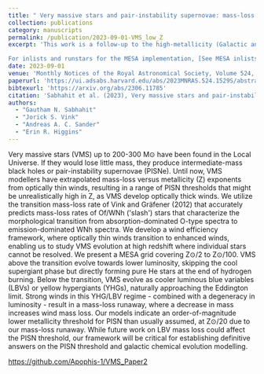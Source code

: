 ```yaml
---
title: " Very massive stars and pair-instability supernovae: mass-loss framework for low metallicity"
collection: publications
category: manuscripts
permalink: /publication/2023-09-01-VMS_low_Z
excerpt: 'This work is a follow-up to the high-metallicity (Galactic and LMC-like) mass-loss framework for very massive stars presented in Sabhahit et al. (2022). Unlike in the Galaxy and the LMC, where young, massive clusters allow us to apply a model-independent transition mass-loss rate, for SMC-like and lower metallicity environments, we must rely on a more theoretical approach to determine this transition point. We use the hydrodynamical branch of the PoWR atmosphere code to parameterize the transition and introduce a novel framework for implementing a mass-loss prescription tailored to studying VMS evolution at low metallicity. With this new framework, we can predict the metallicity threshold below which pair-instability supernovae are expected to occur in the Universe.

For inlists and runstars for the MESA implementation, [See MESA inlists and runstars here](https://github.com/Apophis-1/VMS_Paper2)'
date: 2023-09-01
venue: 'Monthly Notices of the Royal Astronomical Society, Volume 524, Issue 1, pp.1529-1546'
paperurl: 'https://ui.adsabs.harvard.edu/abs/2023MNRAS.524.1529S/abstract'
bibtexurl: 'https://arxiv.org/abs/2306.11785'
citation: 'Sabhahit et al. (2023), Very massive stars and pair-instability supernovae: mass-loss framework for low metallicity, MNRAS, Volume 524, Issue 1, pp.1529-1546'
authors:
  - "Gautham N. Sabhahit"
  - "Jorick S. Vink"
  - "Andreas A. C. Sander"
  - "Erin R. Higgins"
---
```

Very massive stars (VMS) up to 200-300 M⊙ have been found in the Local Universe. If they would lose little mass, they produce intermediate-mass black holes or pair-instability supernovae (PISNe). Until now, VMS modellers have extrapolated mass-loss versus metallicity (Z) exponents from optically thin winds, resulting in a range of PISN thresholds that might be unrealistically high in Z, as VMS develop optically thick winds. We utilize the transition mass-loss rate of Vink and Gräfener (2012) that accurately predicts mass-loss rates of Of/WNh ('slash') stars that characterize the morphological transition from absorption-dominated O-type spectra to emission-dominated WNh spectra. We develop a wind efficiency framework, where optically thin winds transition to enhanced winds, enabling us to study VMS evolution at high redshift where individual stars cannot be resolved. We present a MESA grid covering Z⊙/2 to Z⊙/100. VMS above the transition evolve towards lower luminosity, skipping the cool supergiant phase but directly forming pure He stars at the end of hydrogen burning. Below the transition, VMS evolve as cooler luminous blue variables (LBVs) or yellow hypergiants (YHGs), naturally approaching the Eddington limit. Strong winds in this YHG/LBV regime - combined with a degeneracy in luminosity - result in a mass-loss runaway, where a decrease in mass increases wind mass loss. Our models indicate an order-of-magnitude lower metallicity threshold for PISN than usually assumed, at Z⊙/20 due to our mass-loss runaway. While future work on LBV mass loss could affect the PISN threshold, our framework will be critical for establishing definitive answers on the PISN threshold and galactic chemical evolution modelling. 

https://github.com/Apophis-1/VMS_Paper2
